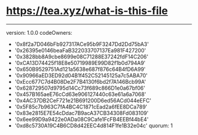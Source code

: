 # https://tea.xyz/what-is-this-file
---
version: 1.0.0
codeOwners:
  - '0x8f2a7D046bFb927317ACe95b9F3247Dd2Dd75bA3'
  - '0x26395e0146beaFaB322033707137Ea981F427200'
  - '0x3828bb8A9cbe8699e08C71288E37242fdF14C206'
  - '0xCA13D74425f18E8e50719989E99D82f1b0d794A9'
  - '0x650B9529751Ad121a5638e687f876c64B4fD6A99'
  - '0x90966aED3ED92d04B1f452C52145125a7c5ABA70'
  - '0xEcc677C7d4B08De2F7B4130f6bd2f7A146Bcb99A'
  - '0x628729507d9795d14Cc73f689c866D1e0a67bf06'
  - '0x457B165aeE76cCd63e906127440c63e61a6a7068'
  - '0x4AC37DB2CeF721e21B691200D6ed56ACd044eEFC'
  - '0x5F85c7b963C7fA4BC4C1871cEad2a6fEE8DCa789'
  - '0x83e2815E7E54cDdac7B9acA37CB34308Fd083109'
  - '0x6ee99D9a9422e0ADa08C9Cafe1FcFB4EEBf44bE4'
  - '0xd8c5730A19C4B6CD8d42EEC4d814F1fe1B32e04c'
quorum: 1
